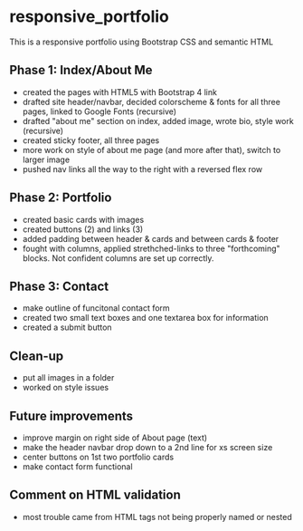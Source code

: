 # responsive_portfolio
This is a responsive portfolio using Bootstrap CSS and semantic HTML

## Phase 1: Index/About Me
- created the pages with HTML5 with Bootstrap 4 link
- drafted site header/navbar, decided colorscheme & fonts for all three pages, linked to Google Fonts (recursive)
- drafted "about me" section on index, added image, wrote bio, style work (recursive)
- created sticky footer, all three pages
- more work on style of about me page (and more after that), switch to larger image
- pushed nav links all the way to the right with a reversed flex row

## Phase 2: Portfolio
- created basic cards with images
- created buttons (2) and links (3)
- added padding between header & cards and between cards & footer
- fought with columns, applied strethched-links to three "forthcoming" blocks. Not confident columns are set up correctly.

## Phase 3: Contact
- make outline of funcitonal contact form
- created two small text boxes and one textarea box for information
- created a submit button

## Clean-up
- put all images in a folder
- worked on style issues

## Future improvements
- improve margin on right side of About page (text)
- make the header navbar drop down to a 2nd line for xs screen size
- center buttons on 1st two portfolio cards
- make contact form functional

## Comment on HTML validation 
- most trouble came from HTML tags not being properly named or nested
